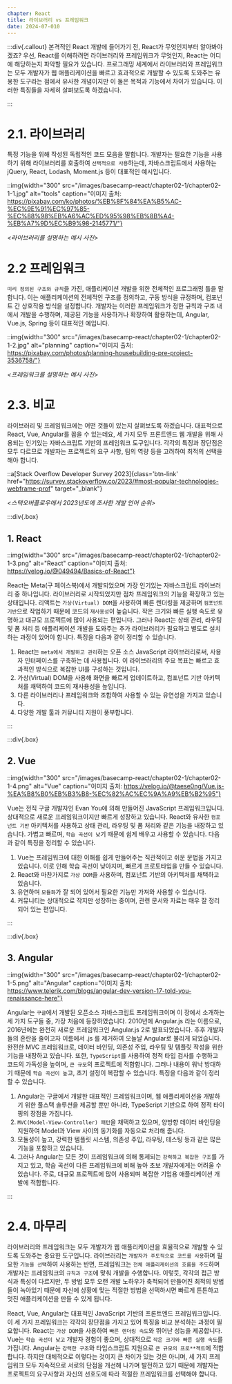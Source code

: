 ```yaml
---
chapter: React
title: 라이브러리 vs 프레임워크
date: 2024-07-010
---
```


:::div{.callout}
본격적인 React 개발에 들어가기 전, React가 무엇인지부터 알아봐야겠죠? 우선, React를 이해하려면 라이브러리와 프레임워크가 무엇인지, React는 어디에 해당하는지 파악할 필요가 있습니다. 프로그래밍 세계에서 라이브러리와 프레임워크는 모두 개발자가 웹 애플리케이션을 빠르고 효과적으로 개발할 수 있도록 도와주는 유용한 도구라는 점에서 유사한 개념이지만 이 둘은 목적과 기능에서 차이가 있습니다. 이러한 특징들을 자세히 살펴보도록 하겠습니다.

:::

# 2.1. 라이브러리

특정 기능을 위해 작성된 독립적인 코드 모음을 말합니다. 개발자는 필요한 기능을 사용하기 위해 라이브러리를 호출하여 `선택적으로 사용`하는데, 자바스크립트에서 사용하는 jQuery, React, Lodash, Moment.js 등이 대표적인 예시입니다.

::img{width="300" src="/images/basecamp-react/chapter02-1/chapter02-1-1.jpg" alt="tools" caption="이미지 출처: https://pixabay.com/ko/photos/%EB%8F%84%EA%B5%AC-%EC%9E%91%EC%97%85-%EC%88%98%EB%A6%AC%ED%95%98%EB%8B%A4-%EB%A7%9D%EC%B9%98-2145771/"}

*<라이브러리를 설명하는 예시 사진>*

# 2.2 프레임워크

`미리 정의된 구조와 규칙`을 가진, 애플리케이션 개발을 위한 전체적인 프로그래밍 틀을 말합니다. 이는 애플리케이션의 전체적인 구조를 정의하고, 구동 방식을 규정하며, 컴포넌트 간 상호작용 방식을 설정합니다. 개발자는 이러한 프레임워크가 정한 규칙과 구조 내에서 개발을 수행하며, 제공된 기능을 사용하거나 확장하여 활용하는데, Angular, Vue.js, Spring 등이 대표적인 예입니다.

::img{width="300" src="/images/basecamp-react/chapter02-1/chapter02-1-2.jpg" alt="planning" caption="이미지 출처: https://pixabay.com/photos/planning-housebuilding-pre-project-3536758/"}

*<프레임워크를 설명하는 예시 사진>*

# 2.3. 비교

라이브러리 및 프레임워크에는 어떤 것들이 있는지 살펴보도록 하겠습니다. 대표적으로 React, Vue, Angular를 꼽을 수 있는데요, 세 가지 모두 프론트엔드 웹 개발을 위해 사용되는 인기있는 자바스크립트 기반의 프레임워크 도구입니다. 각각의 특징과 장단점은 모두 다르므로 개발자는 프로젝트의 요구 사항, 팀의 역량 등을 고려하여 최적의 선택을 해야 합니다.

::a[Stack Overflow Developer Survey 2023]{class='btn-link' href="https://survey.stackoverflow.co/2023/#most-popular-technologies-webframe-prof" target="\_blank"}

*<스택오버플로우에서 2023년도에 조사한 개발 언어 순위>*

:::div{.box}
## 1. React

::img{width="300" src="/images/basecamp-react/chapter02-1/chapter02-1-3.png" alt="React" caption="이미지 출처: https://velog.io/@049494/Basics-of-React"}

React는 Meta(구 페이스북)에서 개발되었으며 가장 인기있는 자바스크립트 라이브러리 중 하나입니다. 라이브러리로 시작되었지만 점차 프레임워크의 기능을 확장하고 있는 상태입니다. 리액트는 `가상(Virtual) DOM`을 사용하여 빠른 렌더링을 제공하며 `컴포넌트 기반`으로 작업하기 때문에 코드의 `재사용성`이 높습니다. 작은 크기와 빠른 실행 속도로 유명하고 대규모 프로젝트에 많이 사용되는 편입니다. 그러나 React는 상태 관리, 라우팅 및 폼 처리 등 애플리케이션 개발을 도와주는 추가 라이브러리가 필요하고 별도로 설치하는 과정이 있어야 합니다. 특징을 다음과 같이 정리할 수 있습니다.

1. React는 `meta에서 개발하고 관리`하는 오픈 소스 JavaScript 라이브러리로써, 사용자 인터페이스를 구축하는 데 사용됩니다. 이 라이브러리의 주요 목표는 빠르고 효과적인 방식으로 복잡한 UI를 구성하는 것입니다.
2. 가상(Virtual) DOM을 사용해 화면을 빠르게 업데이트하고, 컴포넌트 기반 아키텍처를 채택하여 코드의 재사용성을 높입니다.
3. 다른 라이브러리나 프레임워크와 조합하여 사용할 수 있는 유연성을 가지고 있습니다.
4. 다양한 개발 툴과 커뮤니티 지원이 풍부합니다.

:::

:::div{.box}
## 2. Vue

::img{width="300" src="/images/basecamp-react/chapter02-1/chapter02-1-4.png" alt="Vue" caption="이미지 출처: https://velog.io/@taese0ng/Vue.js-%EA%B8%B0%EB%B3%B8-%EC%82%AC%EC%9A%A9%EB%B2%95"}

Vue는 전직 구글 개발자인 Evan You에 의해 만들어진 JavaScript 프레임워크입니다. 상대적으로 새로운 프레임워크이지만 빠르게 성장하고 있습니다. React와 유사한 `컴포넌트 기반` 아키텍처를 사용하고 상태 관리, 라우팅 및 폼 처리와 같은 기능을 내장하고 있습니다. 가볍고 빠르며, `학습 곡선이 낮`기 때문에 쉽게 배우고 사용할 수 있습니다. 다음과 같이 특징을 정리할 수 있습니다.

1. Vue는 프레임워크에 대한 이해를 쉽게 만들어주는 직관적이고 쉬운 문법을 가지고 있습니다. 이로 인해 학습 곡선이 낮아지며, 빠르게 프로토타입을 만들 수 있습니다.
2. React와 마찬가지로 `가상 DOM`을 사용하며, 컴포넌트 기반의 아키텍처를 채택하고 있습니다.
3. 유연하며 `모듈화`가 잘 되어 있어서 필요한 기능만 가져와 사용할 수 있습니다.
4. 커뮤니티는 상대적으로 작지만 성장하는 중이며, 관련 문서와 자료는 매우 잘 정리되어 있는 편입니다.

:::

:::div{.box}
## 3. Angular

::img{width="300" src="/images/basecamp-react/chapter02-1/chapter02-1-5.png" alt="Angular" caption="이미지 출처: https://www.telerik.com/blogs/angular-dev-version-17-told-you-renaissance-here"}


Angular는 `구글`에서 개발된 오픈소스 자바스크립트 프레임워크이며 이 장에서 소개하는 세 가지 도구들 중, 가장 처음에 등장하였습니다. 2010년에 Angular.js 라는 이름으로, 2016년에는 완전히 새로운 프레임워크인 Angular.js 2로 발표되었습니다. 추후 개발자들의 혼란을 줄이고자 이름에서 .js 를 제거하여 오늘날 Angular로 불리게 되었습니다. 완전한 MVC 프레임워크로, 데이터 바인딩, 의존성 주입, 라우팅 및 템플릿 작성을 위한 기능을 내장하고 있습니다. 또한, `TypeScript`를 사용하여 정적 타입 검사를 수행하고 코드의 가독성을 높이며, `큰 규모`의 프로젝트에 적합합니다. 그러나 내용이 워낙 방대하기 때문에 `학습 곡선이 높`고, 초기 설정이 복잡할 수 있습니다. 특징을 다음과 같이 정리할 수 있습니다.

1. Angular는 구글에서 개발한 대표적인 프레임워크이며, 웹 애플리케이션을 개발하기 위한 풀스택 솔루션을 제공할 뿐만 아니라, TypeScript 기반으로 하여 정적 타이핑의 장점을 가집니다.
2. `MVC(Model-View-Controller) 패턴`을 채택하고 있으며, 양방향 데이터 바인딩을 지원하여 Model과 View 사이의 동기화를 자동으로 처리해 줍니다.
3. 모듈성이 높고, 강력한 템플릿 시스템, 의존성 주입, 라우팅, 테스팅 등과 같은 많은 기능을 포함하고 있습니다.
4. 그러나 Angular는 모든 것이 프레임워크에 의해 통제되는 `강력하고 복잡한 구조`를 가지고 있고, 학습 곡선이 다른 프레임워크에 비해 높아 초보 개발자에게는 어려울 수 있습니다. 주로, 대규모 프로젝트에 많이 사용되며 복잡한 기업용 애플리케이션 개발에 적합합니다.

:::

# 2.4. 마무리

라이브러리와 프레임워크는 모두 개발자가 웹 애플리케이션을 효율적으로 개발할 수 있도록 도와주는 중요한 도구입니다. 라이브러리는 `개발자가 주도적으로 코드를 사용`하며 필요한 `기능을 선택`하여 사용하는 반면, 프레임워크는 `전체 애플리케이션의 흐름을 주도`하며 개발자는 프레임워크의 `규칙과 구조`에 맞춰 개발을 수행합니다. 이렇듯, 각각의 접근 방식과 특성이 다르지만, 두 방법 모두 오랜 개발 노하우가 축적되어 만들어진 최적의 방법들이 녹아있기 때문에 자신에 상황에 맞는 적절한 방법을 선택하시면 빠르게 튼튼하고 멋진 애플리케이션을 만들 수 있게 됩니다.

React, Vue, Angular는 대표적인 JavaScript 기반의 프론트엔드 프레임워크입니다. 이 세 가지 프레임워크는 각각의 장단점을 가지고 있어 특징을 비교 분석하는 과정이 필요합니다. React는 `가상 DOM`을 사용하여 `빠른 렌더링 속도`와 뛰어난 성능을 제공합니다. Vue는 `학습 곡선이 낮고` 개발자 경험이 좋으며, 상대적으로 `작은 크기와 빠른 실행 속도`를 가집니다. Angular는 `강력한 구조`와 타입스크립트 지원으로 `큰 규모의 프로**젝트`에 적합합니다. 하지만 대체적으로 이렇다는 것이지 큰 차이가 있는 것은 아니며, 세 가지 프레임워크 모두 지속적으로 서로의 단점을 개선해 나가며 발전하고 있기 때문에 개발자는 프로젝트의 요구사항과 자신의 선호도에 따라 적절한 프레임워크를 선택해야 합니다.
